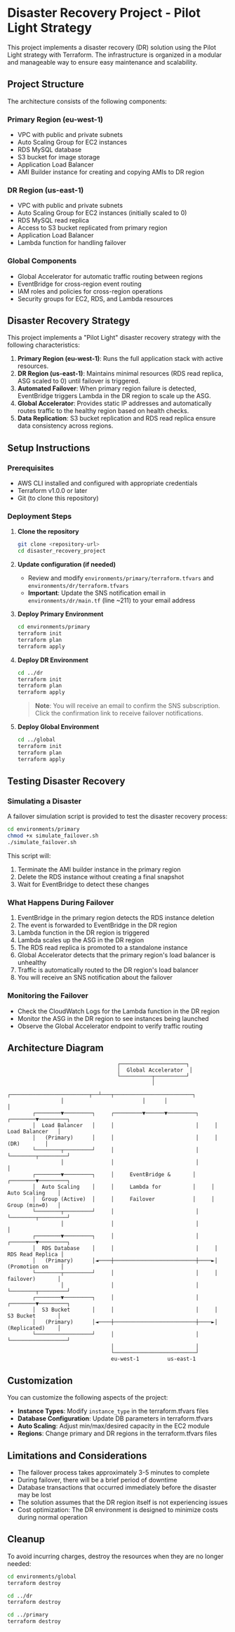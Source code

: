# Disaster Recovery Project - Pilot Light Strategy

This project implements a disaster recovery (DR) solution using the Pilot Light strategy with Terraform. The infrastructure is organized in a modular and manageable way to ensure easy maintenance and scalability.

## Project Structure

The architecture consists of the following components:

### Primary Region (eu-west-1)
- VPC with public and private subnets
- Auto Scaling Group for EC2 instances
- RDS MySQL database
- S3 bucket for image storage
- Application Load Balancer
- AMI Builder instance for creating and copying AMIs to DR region

### DR Region (us-east-1)
- VPC with public and private subnets
- Auto Scaling Group for EC2 instances (initially scaled to 0)
- RDS MySQL read replica
- Access to S3 bucket replicated from primary region
- Application Load Balancer
- Lambda function for handling failover

### Global Components
- Global Accelerator for automatic traffic routing between regions
- EventBridge for cross-region event routing
- IAM roles and policies for cross-region operations
- Security groups for EC2, RDS, and Lambda resources

## Disaster Recovery Strategy

This project implements a "Pilot Light" disaster recovery strategy with the following characteristics:

1. **Primary Region (eu-west-1)**: Runs the full application stack with active resources.
2. **DR Region (us-east-1)**: Maintains minimal resources (RDS read replica, ASG scaled to 0) until failover is triggered.
3. **Automated Failover**: When primary region failure is detected, EventBridge triggers Lambda in the DR region to scale up the ASG.
4. **Global Accelerator**: Provides static IP addresses and automatically routes traffic to the healthy region based on health checks.
5. **Data Replication**: S3 bucket replication and RDS read replica ensure data consistency across regions.

## Setup Instructions

### Prerequisites

- AWS CLI installed and configured with appropriate credentials
- Terraform v1.0.0 or later
- Git (to clone this repository)

### Deployment Steps

1. **Clone the repository**
   ```bash
   git clone <repository-url>
   cd disaster_recovery_project
   ```

2. **Update configuration (if needed)**
   - Review and modify `environments/primary/terraform.tfvars` and `environments/dr/terraform.tfvars`
   - **Important**: Update the SNS notification email in `environments/dr/main.tf` (line ~211) to your email address

3. **Deploy Primary Environment**
   ```bash
   cd environments/primary
   terraform init
   terraform plan
   terraform apply
   ```

4. **Deploy DR Environment**
   ```bash
   cd ../dr
   terraform init
   terraform plan
   terraform apply
   ```
   
   > **Note**: You will receive an email to confirm the SNS subscription. Click the confirmation link to receive failover notifications.

5. **Deploy Global Environment**
   ```bash
   cd ../global
   terraform init
   terraform plan
   terraform apply
   ```

## Testing Disaster Recovery

### Simulating a Disaster

A failover simulation script is provided to test the disaster recovery process:

```bash
cd environments/primary
chmod +x simulate_failover.sh
./simulate_failover.sh
```

This script will:
1. Terminate the AMI builder instance in the primary region
2. Delete the RDS instance without creating a final snapshot
3. Wait for EventBridge to detect these changes

### What Happens During Failover

1. EventBridge in the primary region detects the RDS instance deletion
2. The event is forwarded to EventBridge in the DR region
3. Lambda function in the DR region is triggered
4. Lambda scales up the ASG in the DR region
5. The RDS read replica is promoted to a standalone instance
6. Global Accelerator detects that the primary region's load balancer is unhealthy
7. Traffic is automatically routed to the DR region's load balancer
8. You will receive an SNS notification about the failover

### Monitoring the Failover

- Check the CloudWatch Logs for the Lambda function in the DR region
- Monitor the ASG in the DR region to see instances being launched
- Observe the Global Accelerator endpoint to verify traffic routing

## Architecture Diagram

```
                                   ┌─────────────────────┐
                                   │  Global Accelerator  │
                                   └──────────┬──────────┘
                                              │
                 ┌─────────────────────────┬──┴───┬─────────────────────────┐
                 │                         │      │                         │
        ┌────────▼─────────┐     ┌─────────▼──────▼─────────┐     ┌────────▼─────────┐
        │  Load Balancer   │     │                          │     │  Load Balancer   │
        │   (Primary)      │     │                          │     │      (DR)        │
        └────────┬─────────┘     │                          │     └────────┬─────────┘
                 │               │                          │              │
        ┌────────▼─────────┐     │     EventBridge &       │     ┌────────▼─────────┐
        │  Auto Scaling    │     │     Lambda for          │     │  Auto Scaling    │
        │  Group (Active)  │     │     Failover            │     │  Group (min=0)   │
        └────────┬─────────┘     │                          │     └────────┬─────────┘
                 │               │                          │              │
        ┌────────▼─────────┐     │                          │     ┌────────▼─────────┐
        │  RDS Database    │     │                          │     │  RDS Read Replica │
        │   (Primary)      │◄────┼──────────────────────────┼────►│  (Promotion on    │
        └────────┬─────────┘     │                          │     │   failover)       │
                 │               │                          │     └────────┬─────────┘
        ┌────────▼─────────┐     │                          │     ┌────────▼─────────┐
        │  S3 Bucket       │     │                          │     │  S3 Bucket       │
        │   (Primary)      │◄────┼──────────────────────────┼────►│  (Replicated)    │
        └──────────────────┘     │                          │     └──────────────────┘
                                 │                          │
                                 └──────────────────────────┘
                                 eu-west-1         us-east-1
```

## Customization

You can customize the following aspects of the project:

- **Instance Types**: Modify `instance_type` in the terraform.tfvars files
- **Database Configuration**: Update DB parameters in terraform.tfvars
- **Auto Scaling**: Adjust min/max/desired capacity in the EC2 module
- **Regions**: Change primary and DR regions in the terraform.tfvars files

## Limitations and Considerations

- The failover process takes approximately 3-5 minutes to complete
- During failover, there will be a brief period of downtime
- Database transactions that occurred immediately before the disaster may be lost
- The solution assumes that the DR region itself is not experiencing issues
- Cost optimization: The DR environment is designed to minimize costs during normal operation

## Cleanup

To avoid incurring charges, destroy the resources when they are no longer needed:

```bash
cd environments/global
terraform destroy

cd ../dr
terraform destroy

cd ../primary
terraform destroy
```
